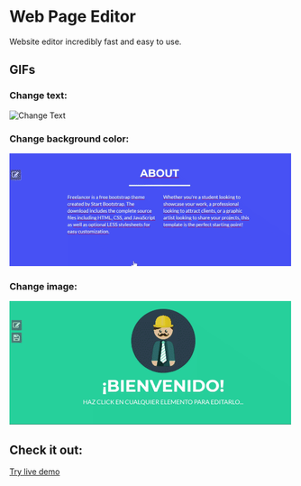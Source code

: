 # Web Page Editor

Website editor incredibly fast and easy to use.

## GIFs

### Change text:
![Change Text](docs/1.gif)

### Change background color:
![Change Color](docs/capture-2.gif)

### Change image:
![Change Image](docs/capture-3.gif)

## Check it out:

[Try live demo](http://bit.ly/2uUn3nQ)
